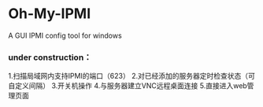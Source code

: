 # Oh-My-IPMI
A GUI IPMI config tool for windows
### under construction：
1.扫描局域网内支持IPMI的端口（623）
2.对已经添加的服务器定时检查状态（可自定义间隔）
3.开关机操作
4.与服务器建立VNC远程桌面连接
5.直接进入web管理页面
